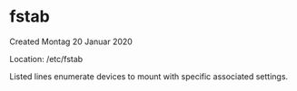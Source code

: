 # fstab
Created Montag 20 Januar 2020

Location:	/etc/fstab

Listed lines enumerate devices to mount with specific associated settings.

